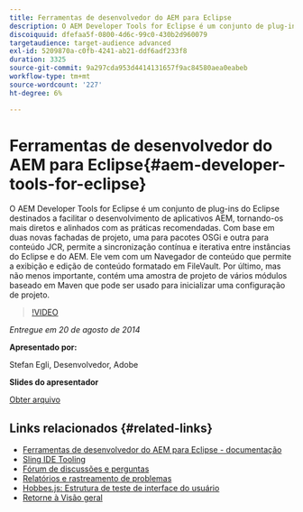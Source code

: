 ```yaml
---
title: Ferramentas de desenvolvedor do AEM para Eclipse
description: O AEM Developer Tools for Eclipse é um conjunto de plug-ins do Eclipse destinados a facilitar o desenvolvimento de aplicativos AEM, tornando-os mais diretos e alinhados com as práticas recomendadas. Com base em duas novas fachadas de projeto, uma para pacotes OSGi e outra para conteúdo JCR, permite a sincronização contínua e iterativa entre instâncias do Eclipse e do AEM. Ele vem com um Navegador de conteúdo que permite a exibição e edição de conteúdo formatado em FileVault. Por último, mas não menos importante, contém uma amostra de projeto de vários módulos baseado em Maven que pode ser usado para inicializar uma configuração de projeto.
discoiquuid: dfefaa5f-0800-4d6c-99c0-430b2d960079
targetaudience: target-audience advanced
exl-id: 5209870a-c0fb-4241-ab21-ddf6adf233f8
duration: 3325
source-git-commit: 9a297cda953d4414131657f9ac84580aea0eabeb
workflow-type: tm+mt
source-wordcount: '227'
ht-degree: 6%

---
```


# Ferramentas de desenvolvedor do AEM para Eclipse{#aem-developer-tools-for-eclipse}

O AEM Developer Tools for Eclipse é um conjunto de plug-ins do Eclipse destinados a facilitar o desenvolvimento de aplicativos AEM, tornando-os mais diretos e alinhados com as práticas recomendadas. Com base em duas novas fachadas de projeto, uma para pacotes OSGi e outra para conteúdo JCR, permite a sincronização contínua e iterativa entre instâncias do Eclipse e do AEM. Ele vem com um Navegador de conteúdo que permite a exibição e edição de conteúdo formatado em FileVault. Por último, mas não menos importante, contém uma amostra de projeto de vários módulos baseado em Maven que pode ser usado para inicializar uma configuração de projeto.

>[!VIDEO](https://video.tv.adobe.com/v/19465/?quality=9)

*Entregue em 20 de agosto de 2014*

**Apresentado por:**

Stefan Egli, Desenvolvedor, Adobe

**Slides do apresentador**

[Obter arquivo](assets/aem-dev-tools-cq-gems.pdf)

## Links relacionados {#related-links}

* [Ferramentas de desenvolvedor do AEM para Eclipse - documentação](https://experienceleague.adobe.com/docs/experience-manager-cloud-service/content/implementing/developer-tools/eclipse.html?lang=pt-BR)
* [Sling IDE Tooling](https://sling.apache.org/documentation/development/ide-tooling.html)
* [Fórum de discussões e perguntas](https://help-forums.adobe.com/content/adobeforums/en/experience-manager-forum/adobe-experience-manager.html)
* [Relatórios e rastreamento de problemas](https://github.com/Adobe-Marketing-Cloud/aem-eclipse-developer-tools/issues)
* [Hobbes.js: Estrutura de teste de interface do usuário](https://docs.adobe.com/docs/en/aem/6-0/develop/components/hobbes.html)
* [Retorne à Visão geral](https://helpx.adobe.com/experience-manager/kt/eseminars/gems/aem-index.html)
